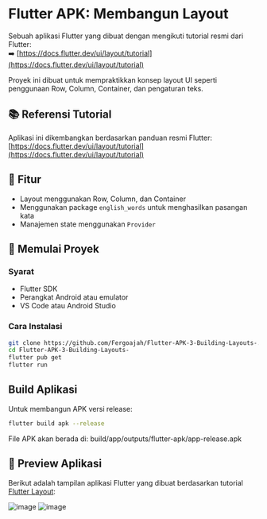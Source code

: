 # Flutter APK: Membangun Layout

Sebuah aplikasi Flutter yang dibuat dengan mengikuti tutorial resmi dari Flutter:  
➡️ [https://docs.flutter.dev/ui/layout/tutorial](https://docs.flutter.dev/ui/layout/tutorial)

Proyek ini dibuat untuk mempraktikkan konsep layout UI seperti penggunaan Row, Column, Container, dan pengaturan teks.

## 📚 Referensi Tutorial

Aplikasi ini dikembangkan berdasarkan panduan resmi Flutter:  
[https://docs.flutter.dev/ui/layout/tutorial](https://docs.flutter.dev/ui/layout/tutorial)

## 🚀 Fitur

- Layout menggunakan Row, Column, dan Container
- Menggunakan package `english_words` untuk menghasilkan pasangan kata
- Manajemen state menggunakan `Provider`

## 📱 Memulai Proyek

### Syarat

- Flutter SDK
- Perangkat Android atau emulator
- VS Code atau Android Studio

### Cara Instalasi

```bash
git clone https://github.com/Fergoajah/Flutter-APK-3-Building-Layouts-.git
cd Flutter-APK-3-Building-Layouts-
flutter pub get
flutter run
```

## Build Aplikasi
Untuk membangun APK versi release:

```bash
flutter build apk --release
```

File APK akan berada di:
build/app/outputs/flutter-apk/app-release.apk


## 📱 Preview Aplikasi

Berikut adalah tampilan aplikasi Flutter yang dibuat berdasarkan tutorial [Flutter Layout](https://docs.flutter.dev/ui/layout/tutorial):

![image](https://github.com/user-attachments/assets/d5222b1e-04a9-4b81-8cca-749713735fa6)  ![image](https://github.com/user-attachments/assets/ccfaee0d-5f6f-408d-921f-c7828c246787)


